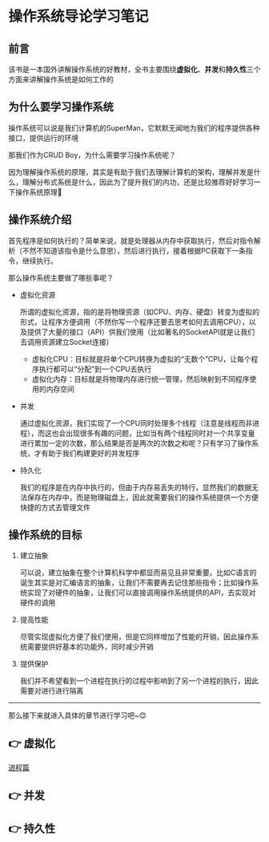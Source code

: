 # 操作系统导论学习笔记

## 前言

该书是一本国外讲解操作系统的好教材，全书主要围绕**虚拟化**、**并发**和**持久性**三个方面来讲解操作系统是如何工作的

## 为什么要学习操作系统

操作系统可以说是我们计算机的SuperMan，它默默无闻地为我们的程序提供各种接口，提供运行的环境

那我们作为CRUD Boy，为什么需要学习操作系统呢？

因为理解操作系统的原理，其实是有助于我们去理解计算机的架构，理解并发是什么，理解分布式系统是什么，因此为了提升我们的内功，还是比较推荐好好学习一下操作系统原理💪

## 操作系统介绍

首先程序是如何执行的？简单来说，就是处理器从内存中获取执行，然后对指令解析（不然不知道该指令是什么意思），然后进行执行，接着根据PC获取下一条指令，继续执行。

那么操作系统主要做了哪些事呢？

-   虚拟化资源

    所谓的虚拟化资源，指的是将物理资源（如CPU、内存、硬盘）转变为虚拟的形式，让程序方便调用（不然你写一个程序还要去思考如何去调用CPU），以及提供了大量的接口（API）供我们使用（比如著名的SocketAPI就是让我们去调用资源建立Socket连接）

    -   虚拟化CPU：目标就是将单个CPU转换为虚拟的“无数个”CPU，让每个程序执行都可以“分配”到一个CPU去执行
    -   虚拟化内存：目标就是将物理内存进行统一管理，然后映射到不同程序使用的内存空间

-   并发

    通过虚拟化资源，我们实现了一个CPU同时处理多个线程（注意是线程而非进程），而这也会出现很多有趣的问题，比如当有两个线程同时对一个共享变量进行累加一定的次数，那么结果是否是两次的次数之和呢？只有学习了操作系统，才有助于我们构建更好的并发程序

-   持久化

    我们的程序是在内存中执行的，但由于内存易丢失的特行，显然我们的数据无法保存在内存中，而是物理磁盘上，因此就需要我们的操作系统提供一个方便快捷的方式去管理文件

## 操作系统的目标

1.  建立抽象

    可以说，建立抽象在整个计算机科学中都显而易见且非常重要。比如C语言的诞生其实是对汇编语言的抽象，让我们不需要再去记住那些指令；比如操作系统实现了对硬件的抽象，让我们可以直接调用操作系统提供的API，去实现对硬件的调用

2.  提高性能

    尽管实现虚拟化方便了我们使用，但是它同样增加了性能的开销，因此操作系统需要提供好基本的功能外，同时减少开销

3.  提供保护

    我们并不希望看到一个进程在执行的过程中影响到了另一个进程的执行，因此需要对进行进行隔离

------

那么接下来就进入具体的章节进行学习吧~😊

## 👉 虚拟化

[进程篇](./进程篇)

## 👉 并发



## 👉 持久性